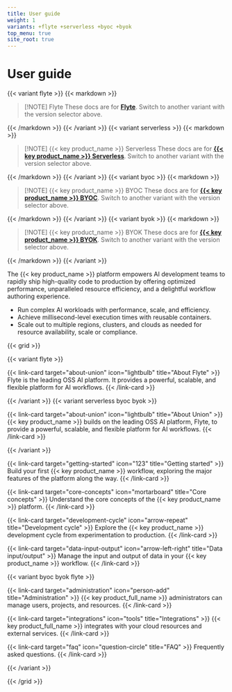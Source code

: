 ```yaml
---
title: User guide
weight: 1
variants: +flyte +serverless +byoc +byok
top_menu: true
site_root: true
---
```


# User guide

{{< variant flyte >}}
{{< markdown >}}

> [!NOTE] Flyte
> These docs are for [**Flyte**](./about-union.md#flyte).
> Switch to another variant with the version selector above.

{{< /markdown >}}
{{< /variant >}}
{{< variant serverless >}}
{{< markdown >}}

> [!NOTE] {{< key product_name >}} Serverless
> These docs are for [**{{< key product_name >}} Serverless**](./about-union.md#union-serverless).
> Switch to another variant with the version selector above.

{{< /markdown >}}
{{< /variant >}}
{{< variant byoc >}}
{{< markdown >}}

> [!NOTE] {{< key product_name >}} BYOC
> These docs are for [**{{< key product_name >}} BYOC**](./about-union.md#union-byoc).
> Switch to another variant with the version selector above.

{{< /markdown >}}
{{< /variant >}}
{{< variant byok >}}
{{< markdown >}}

> [!NOTE] {{< key product_name >}} BYOK
> These docs are for [**{{< key product_name >}} BYOK**](./about-union.md#union-byok).
> Switch to another variant with the version selector above.

{{< /markdown >}}
{{< /variant >}}

The {{< key product_name >}} platform empowers AI development teams to rapidly ship high-quality code to production by offering optimized performance, unparalleled resource efficiency, and a delightful workflow authoring experience.

* Run complex AI workloads with performance, scale, and efficiency.
* Achieve millisecond-level execution times with reusable containers.
* Scale out to multiple regions, clusters, and clouds as needed for resource availability, scale or compliance.

{{< grid >}}

{{< variant flyte >}}

{{< link-card target="about-union" icon="lightbulb" title="About Flyte" >}}
Flyte is the leading OSS AI platform. It provides a powerful, scalable, and flexible platform for AI workflows.
{{< /link-card >}}

{{< /variant >}}
{{< variant serverless byoc byok >}}

{{< link-card target="about-union" icon="lightbulb" title="About Union" >}}
{{< key product_name >}} builds on the leading OSS AI platform, Flyte, to provide a powerful, scalable, and flexible platform for AI workflows.
{{< /link-card >}}

{{< /variant >}}

{{< link-card target="getting-started" icon="123" title="Getting started" >}}
Build your first {{< key product_name >}} workflow, exploring the major features of the platform along the way.
{{< /link-card >}}

{{< link-card target="core-concepts" icon="mortarboard" title="Core concepts" >}}
Understand the core concepts of the {{< key product_name >}} platform.
{{< /link-card >}}

{{< link-card target="development-cycle" icon="arrow-repeat" title="Development cycle" >}}
Explore the {{< key product_name >}} development cycle from experimentation to production.
{{< /link-card >}}

{{< link-card target="data-input-output" icon="arrow-left-right" title="Data input/output" >}}
Manage the input and output of data in your {{< key product_name >}} workflow.
{{< /link-card >}}

{{< variant byoc byok flyte >}}

{{< link-card target="administration" icon="person-add" title="Administration" >}}
{{< key product_full_name >}} administrators can manage users, projects, and resources.
{{< /link-card >}}

{{< link-card target="integrations" icon="tools" title="Integrations" >}}
{{< key product_full_name >}} integrates with your cloud resources and external services.
{{< /link-card >}}

{{< link-card target="faq" icon="question-circle" title="FAQ" >}}
Frequently asked questions.
{{< /link-card >}}

{{< /variant >}}

{{< /grid >}}
